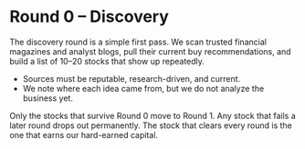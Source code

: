 # Round 0 – Discovery

The discovery round is a simple first pass. We scan trusted financial magazines and analyst blogs, pull their current buy recommendations, and build a list of 10–20 stocks that show up repeatedly.

- Sources must be reputable, research-driven, and current.
- We note where each idea came from, but we do not analyze the business yet.

Only the stocks that survive Round 0 move to Round 1. Any stock that fails a later round drops out permanently. The stock that clears every round is the one that earns our hard-earned capital.


